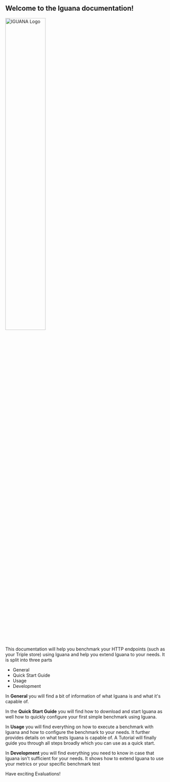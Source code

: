 ## Welcome to the Iguana documentation!

<img src = "../../images/Iguana_new_logo6.png" alt = "IGUANA Logo" style="width: 50%;"/>

This documentation will help you benchmark your HTTP endpoints (such as your Triple store) using Iguana and help you extend Iguana to your needs.
It is split into three parts

* General
* Quick Start Guide
* Usage
* Development

In **General** you will find a bit of information of what Iguana is and what it's capable of.

In the **Quick Start Guide** you will find how to download and start Iguana as well how to quickly configure your first simple benchmark using Iguana.

In **Usage** you will find everything on how to execute a benchmark with Iguana and how to configure the benchmark to your needs. 
It further provides details on what tests Iguana is capable of.
A Tutorial will finally guide you through all steps broadly which you can use as a quick start. 

In **Development** you will find everything you need to know in case that Iguana isn't sufficient for your needs. It shows how to extend Iguana to use your metrics or your specific benchmark test



Have exciting Evaluations!
